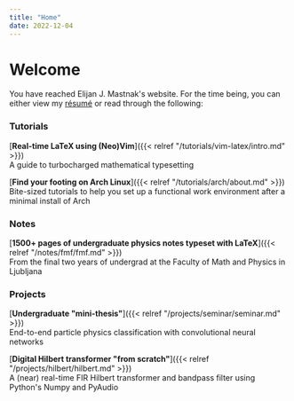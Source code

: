 ```yaml
---
title: "Home"
date: 2022-12-04
---
```


<h1 style="text-align: left">Welcome</h1>

You have reached Elijan J. Mastnak's website.
For the time being, you can either view my [résumé](/) or read through the following:

### Tutorials

[**Real-time LaTeX using (Neo)Vim**]({{< relref "/tutorials/vim-latex/intro.md" >}})
<br>
A guide to turbocharged mathematical typesetting

[**Find your footing on Arch Linux**]({{< relref "/tutorials/arch/about.md" >}})
<br>
Bite-sized tutorials to help you set up a functional work environment after a minimal install of Arch

### Notes

[**1500+ pages of undergraduate physics notes typeset with LaTeX**]({{< relref "/notes/fmf/fmf.md" >}})
<br>
From the final two years of undergrad at the Faculty of Math and Physics in Ljubljana

### Projects

[**Undergraduate "mini-thesis"**]({{< relref "/projects/seminar/seminar.md" >}})
<br>
End-to-end particle physics classification with convolutional neural networks

[**Digital Hilbert transformer "from scratch"**]({{< relref "/projects/hilbert/hilbert.md" >}})
<br>
A (near) real-time FIR Hilbert transformer and bandpass filter using Python's Numpy and PyAudio
